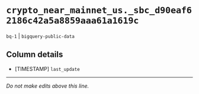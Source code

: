 # `crypto_near_mainnet_us._sbc_d90eaf62186c42a5a8859aaa61a1619c`
`bq-1` | `bigquery-public-data`

## Column details
* [TIMESTAMP] `last_update`

-------------------------------------------------------------------------------
*Do not make edits above this line.*
